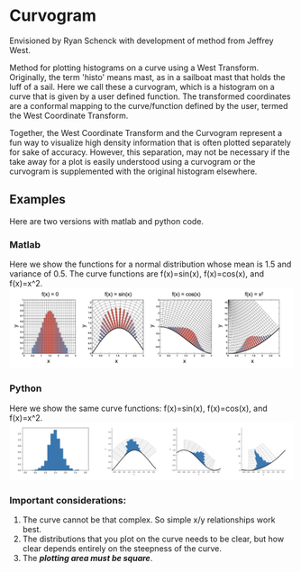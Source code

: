 # Curvogram

Envisioned by Ryan Schenck with development of method from Jeffrey West.

Method for plotting histograms on a curve using a West Transform. Originally, the term 'histo' means mast, as in a sailboat mast that holds the luff of a sail. Here we call these a curvogram, which is a histogram on a curve that is given by a user defined function. The transformed coordinates are a conformal mapping to the curve/function defined by the user, termed the West Coordinate Transform.

Together, the West Coordinate Transform and the Curvogram represent a fun way to visualize high density information that is often plotted separately for sake of accuracy. However, this separation, may not be necessary if the take away for a plot is easily understood using a curvogram or the curvogram is supplemented with the original histogram elsewhere.

## Examples
Here are two versions with matlab and python code.

### Matlab

Here we show the functions for a normal distribution whose mean is 1.5 and variance of 0.5. The curve functions are f(x)=sin(x), f(x)=cos(x), and f(x)=x^2.
![](/MATLAB/MATLAB_example.png?raw=true)


### Python

Here we show the same curve functions: f(x)=sin(x), f(x)=cos(x), and f(x)=x^2.
![](/python/Python_example.png?raw=true)


### Important considerations:
1. The curve cannot be that complex. So simple x/y relationships work best.
2. The distributions that you plot on the curve needs to be clear, but how clear depends entirely on the steepness of the curve.
3. The ***plotting area must be square***.

